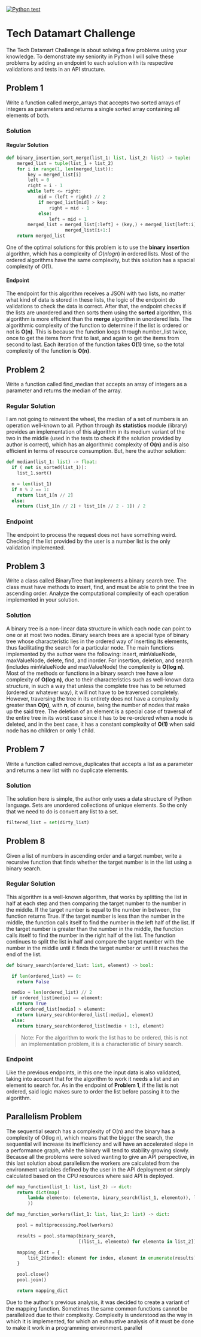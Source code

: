 [![Python test](https://github.com/alejandro-kid/datamart-challenge/actions/workflows/python-test.yml/badge.svg)](https://github.com/alejandro-kid/datamart-challenge/actions/workflows/python-test.yml)

# Tech Datamart Challenge

The Tech Datamart Challenge is about solving a few problems using your knowledge. To demonstrate my seniority in Python I will solve these problems by adding an endpoint to each solution with its respective validations and tests in an API structure.

## Problem 1

Write a function called merge_arrays that accepts two sorted arrays of integers as parameters and returns a single sorted array containing all elements of both.

### Solution

#### Regular Solution

```python
def binary_insertion_sort_merge(list_1: list, list_2: list) -> tuple:
    merged_list = tuple(list_1 + list_2)
    for i in range(1, len(merged_list)):
        key = merged_list[i]
        left = 0
        right = i - 1
        while left <= right:
            mid = (left + right) // 2
            if merged_list[mid] > key:
                right = mid - 1
            else:
                left = mid + 1
        merged_list = merged_list[:left] + (key,) + merged_list[left:i] + \
                      merged_list[i+1:]
    return merged_list
```

One of the optimal solutions for this problem is to use the **binary insertion** algorithm, which has a complexity of $O(n log n)$ in ordered lists. Most of the ordered algorithms have the same complexity, but this solution has a spacial complexity of $O(1)$.

#### Endpoint

The endpoint for this algorithm receives a JSON with two lists, no matter what kind of data is stored in these lists, the logic of the endpoint do validations to check the data is correct. After that, the endpoint checks if the lists are unordered and then sorts them using the **sorted** algorithm, this algorithm is more efficient than the **merge** algorithm in unordered lists. The algorithmic complexity of the function to determine if the list is ordered or not is **O(n)**. This is because the function loops through number_list twice, once to get the items from first to last, and again to get the items from second to last. Each iteration of the function takes **O(1)** time, so the total complexity of the function is **O(n)**.

## Problem 2

Write a function called find_median that accepts an array of integers as a parameter and returns the median of the array.

### Regular Solution

I am not going to reinvent the wheel, the median of a set of numbers is an operation well-known to all. Python through its **statistics** module (library) provides an implementation of this algorithm in its medium variant of the two in the middle (used in the tests to check if the solution provided by author is correct), which has an algorithmic complexity of **O(n)** and is also efficient in terms of resource consumption. But, here the author solution:

```python
def median(list_1: list) -> float:
  if ( not is_sorted(list_1)):
    list_1.sort()

  n = len(list_1)
  if n % 2 == 1:
    return list_1[n // 2]
  else:
    return (list_1[n // 2] + list_1[n // 2 - 1]) / 2
```

### Endpoint

The endpoint to process the request does not have something weird. Checking if the list provided by the user is a number list is the only validation implemented.

## Problem 3

Write a class called BinaryTree that implements a binary search tree. The class must have methods to insert, find, and must be able to print the tree in ascending order. Analyze the computational complexity of each operation implemented in your solution.

### Solution

A binary tree is a non-linear data structure in which each node can point to one or at most two nodes. Binary search trees are a special type of binary tree whose characteristic lies in the ordered way of inserting its elements, thus facilitating the search for a particular node.
The main functions implemented by the author were the following: insert, minValueNode, maxValueNode, delete, find, and inorder.
For insertion, deletion, and search (includes minValueNode and maxValueNode) the complexity is **O(log n)**. Most of the methods or functions in a binary search tree have a low complexity of **O(log n)**, due to their characteristics such as well-known data structure, in such a way that unless the complete tree has to be returned (ordered or whatever way), it will not have to be traversed completely. However, traversing the tree in its entirety does not have a complexity greater than **O(n)**, with **n**, of course, being the number of nodes that make up the said tree. The deletion of an element is a special case of traversal of the entire tree in its worst case since it has to be re-ordered when a node is deleted, and in the best case, it has a constant complexity of **O(1)** when said node has no children or only 1 child.

## Problem 7

Write a function called remove_duplicates that accepts a list as a parameter and returns a new list with no duplicate elements.

### Solution

The solution here is simple, the author only uses a data structure of Python language. Sets are unordered collections of unique elements. So the only that we need to do is convert any list to a set.

```python
filtered_list = set(dirty_list)
```

## Problem 8

Given a list of numbers in ascending order and a target number, write a recursive function that finds whether the target number is in the list using a binary search.

### Regular Solution

This algorithm is a well-known algorithm, that works by splitting the list in half at each step and then comparing the target number to the number in the middle. If the target number is equal to the number in between, the function returns True. If the target number is less than the number in the middle, the function calls itself to find the number in the left half of the list. If the target number is greater than the number in the middle, the function calls itself to find the number in the right half of the list. The function continues to split the list in half and compare the target number with the number in the middle until it finds the target number or until it reaches the end of the list.

```python
def binary_search(ordered_list: list, element) -> bool:

  if len(ordered_list) == 0:
    return False

  medio = len(ordered_list) // 2
  if ordered_list[medio] == element:
    return True
  elif ordered_list[medio] > element:
    return binary_search(ordered_list[:medio], element)
  else:
    return binary_search(ordered_list[medio + 1:], element)
```

>Note: For the algorithm to work the list has to be ordered, this is not an implementation problem, it is a characteristic of binary search.

### Endpoint

Like the previous endpoints, in this one the input data is also validated, taking into account that for the algorithm to work it needs a list and an element to search for. As in the endpoint of **Problem 1**, if the list is not ordered, said logic makes sure to order the list before passing it to the algorithm.

## Parallelism Problem

The sequential search has a complexity of O(n) and the binary has a complexity of O(log n), which means that the bigger the search, the sequential will increase its inefficiency and will have an accelerated slope in a performance graph, while the binary will tend to stability growing slowly.
Because all the problems were solved wanting to give an API perspective, in this last solution about parallelism the workers are calculated from the environment variables defined by the user in the API deployment or simply calculated based on the CPU resources where said API is deployed.

```python
def map_function(list_1: list, list_2) -> dict:
    return dict(map(
        lambda elemento: (elemento, binary_search(list_1, elemento)), list_2
        ))

def map_function_workers(list_1: list, list_2: list) -> dict:

    pool = multiprocessing.Pool(workers)

    results = pool.starmap(binary_search,
                           [(list_1, elemento) for elemento in list_2])

    mapping_dict = {
        list_2[index]: element for index, element in enumerate(results)
    }

    pool.close()
    pool.join()

    return mapping_dict
```

Due to the author's previous analysis, it was decided to create a variant of the mapping function. Sometimes the same common functions cannot be parallelized due to their complexity. Complexity is understood as the way in which it is implemented, for which an exhaustive analysis of it must be done to make it work in a programming environment. parallel
